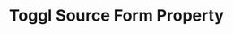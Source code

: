 ---
# -------------------------- #
#     USING THIS TEMPLATE    #
# -------------------------- #

## NEED HELP USING THIS TEMPLATE? SEE:
## https://docs-about-stitch-docs.netlify.com/reference/connect-templates/destination-form-property/
## FOR INSTRUCTIONS & REFERENCE INFO

# -------------------------- #
#        CONTENT TYPE        #
# -------------------------- #

type: "connect"
content-type: "api-form"
form-type: "source"
key: "source-form-properties-toggl-object"


# -------------------------- #
#        OBJECT INFO         #
# -------------------------- #

title: "Toggl Source Form Property"
api-type: "toggl"
display-name: "Toggl"

source-type: "saas"
docs-name: "toggl"

description: ""


# -------------------------- #
#      OBJECT ATTRIBUTES     #
# -------------------------- #

uses-common-fields: true

object-attributes:
  - name: "api_token"
    type: "string"
    required: true
    description: "The user's {{ form-property.display-name }} API token. For more info and instructions on retrieving this credential, refer to our [{{ form-property.display-name }} setup documentation]({{ doc-link }})."
    value: "<API_TOKEN>"

  - name: "detailed_report_trailing_days"
    type: "string"
    required: true
    description: |
      The number of days Stitch should replicate time entry data for during each replication job. This is only applicable to the `time_entries` stream.

      For example: If this value is `5`, Stitch will replicate the past five days' worth of data for the `time_entries` stream during every replication job. 
    value: "5"
---